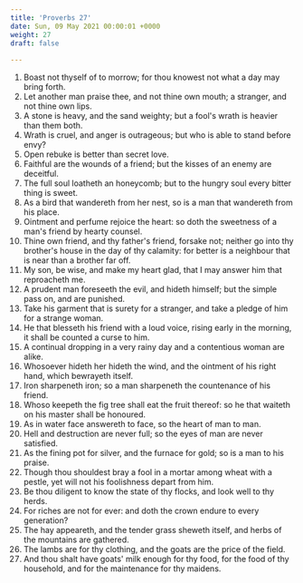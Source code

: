 ```yaml
---
title: 'Proverbs 27'
date: Sun, 09 May 2021 00:00:01 +0000
weight: 27
draft: false
  
---
```


1. Boast not thyself of to morrow; for thou knowest not what a day may bring forth.
2. Let another man praise thee, and not thine own mouth; a stranger, and not thine own lips.
3. A stone is heavy, and the sand weighty; but a fool's wrath is heavier than them both.
4. Wrath is cruel, and anger is outrageous; but who is able to stand before envy?
5. Open rebuke is better than secret love.
6. Faithful are the wounds of a friend; but the kisses of an enemy are deceitful.
7. The full soul loatheth an honeycomb; but to the hungry soul every bitter thing is sweet.
8. As a bird that wandereth from her nest, so is a man that wandereth from his place.
9. Ointment and perfume rejoice the heart: so doth the sweetness of a man's friend by hearty counsel.
10. Thine own friend, and thy father's friend, forsake not; neither go into thy brother's house in the day of thy calamity: for better is a neighbour that is near than a brother far off.
11. My son, be wise, and make my heart glad, that I may answer him that reproacheth me.
12. A prudent man foreseeth the evil, and hideth himself; but the simple pass on, and are punished.
13. Take his garment that is surety for a stranger, and take a pledge of him for a strange woman.
14. He that blesseth his friend with a loud voice, rising early in the morning, it shall be counted a curse to him.
15. A continual dropping in a very rainy day and a contentious woman are alike.
16. Whosoever hideth her hideth the wind, and the ointment of his right hand, which bewrayeth itself.
17. Iron sharpeneth iron; so a man sharpeneth the countenance of his friend.
18. Whoso keepeth the fig tree shall eat the fruit thereof: so he that waiteth on his master shall be honoured.
19. As in water face answereth to face, so the heart of man to man.
20. Hell and destruction are never full; so the eyes of man are never satisfied.
21. As the fining pot for silver, and the furnace for gold; so is a man to his praise.
22. Though thou shouldest bray a fool in a mortar among wheat with a pestle, yet will not his foolishness depart from him.
23. Be thou diligent to know the state of thy flocks, and look well to thy herds.
24. For riches are not for ever: and doth the crown endure to every generation?
25. The hay appeareth, and the tender grass sheweth itself, and herbs of the mountains are gathered.
26. The lambs are for thy clothing, and the goats are the price of the field.
27. And thou shalt have goats' milk enough for thy food, for the food of thy household, and for the maintenance for thy maidens.
